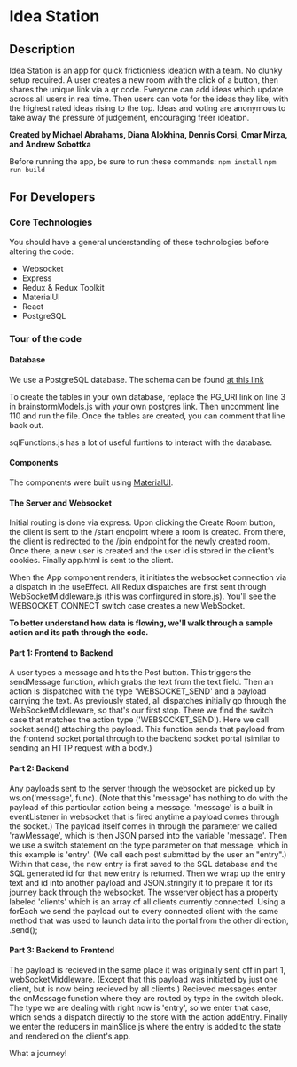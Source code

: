 # Idea Station

## Description

Idea Station is an app for quick frictionless ideation with a team. No clunky setup required. A user creates a new room with the click of a button, then shares the unique link via a qr code. Everyone can add ideas which update across all users in real time. Then users can vote for the ideas they like, with the highest rated ideas rising to the top. Ideas and voting are anonymous to take away the pressure of judgement, encouraging freer ideation.

**Created by Michael Abrahams, Diana Alokhina, Dennis Corsi, Omar Mirza, and Andrew Sobottka**

Before running the app, be sure to run these commands:
`npm install`
`npm run build`

## For Developers

### Core Technologies

You should have a general understanding of these technologies before altering the code:

- Websocket
- Express
- Redux & Redux Toolkit
- MaterialUI
- React
- PostgreSQL

### Tour of the code

#### Database

We use a PostgreSQL database. The schema can be found [at this link](https://drawsql.app/teams/goblin-shark/diagrams/brainstorm-app)

To create the tables in your own database, replace the PG_URI link on line 3 in brainstormModels.js with your own postgres link. Then uncomment line 110 and run the file. Once the tables are created, you can comment that line back out.

sqlFunctions.js has a lot of useful funtions to interact with the database.

#### Components

The components were built using [MaterialUI](https://mui.com/material-ui/).

#### The Server and Websocket

Initial routing is done via express. Upon clicking the Create Room button, the client is sent to the /start endpoint where a room is created. From there, the client is redirected to the /join endpoint for the newly created room. Once there, a new user is created and the user id is stored in the client's cookies. Finally app.html is sent to the client.

When the App component renders, it initiates the websocket connection via a dispatch in the useEffect. All Redux dispatches are first sent through WebSocketMiddleware.js (this was confirgured in store.js). You'll see the WEBSOCKET_CONNECT switch case creates a new WebSocket.

**To better understand how data is flowing, we'll walk through a sample action and its path through the code.**

#### Part 1: Frontend to Backend

A user types a message and hits the Post button. This triggers the sendMessage function, which grabs the text from the text field. Then an action is dispatched with the type 'WEBSOCKET_SEND' and a payload carrying the text. As previously stated, all dispatches initially go through the WebSocketMiddleware, so that's our first stop. There we find the switch case that matches the action type ('WEBSOCKET_SEND'). Here we call socket.send() attaching the payload. This function sends that payload from the frontend socket portal through to the backend socket portal (similar to sending an HTTP request with a body.)

#### Part 2: Backend

Any payloads sent to the server through the websocket are picked up by ws.on('message', func). (Note that this 'message' has nothing to do with the payload of this particular action being a message. 'message' is a built in eventListener in websocket that is fired anytime a payload comes through the socket.) The payload itself comes in through the parameter we called 'rawMessage', which is then JSON parsed into the variable 'message'. Then we use a switch statement on the type parameter on that message, which in this example is 'entry'. (We call each post submitted by the user an "entry".) Within that case, the new entry is first saved to the SQL database and the SQL generated id for that new entry is returned. Then we wrap up the entry text and id into another payload and JSON.stringify it to prepare it for its journey back through the websocket. The wsserver object has a property labeled 'clients' which is an array of all clients currently connected. Using a forEach we send the payload out to every connected client with the same method that was used to launch data into the portal from the other direction, .send();

#### Part 3: Backend to Frontend

The payload is recieved in the same place it was originally sent off in part 1, webSocketMiddleware. (Except that this payload was initiated by just one client, but is now being recieved by all clients.) Recieved messages enter the onMessage function where they are routed by type in the switch block. The type we are dealing with right now is 'entry', so we enter that case, which sends a dispatch directly to the store with the action addEntry. Finally we enter the reducers in mainSlice.js where the entry is added to the state and rendered on the client's app.

What a journey!
